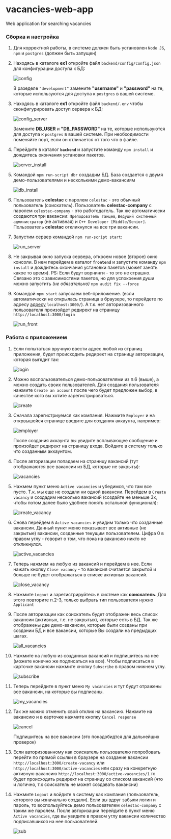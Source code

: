 # vacancies-web-app
Web application for searching vacancies

### Сборка и настройка

1.  Для корректной работы, в системе должен быть установлен `Node JS`, `npm` и `postgres` (должен быть запущен)

2.  Находясь в каталоге **ex1** откройте файл `backend/config/config.json` для конфигурации доступа к БД:

    ![config](src/img/1.png)

    В разеделе `"development"` замените **"username"** и **"password"** на те, которые используются для доступа к `postgres` в вашей системе.

3.  Находясь в каталоге **ex1** откройте файл `backend/.env` чтобы сконфигурировать доступ сервера к БД:

    ![config_server](src/img/2.png)

    Замените **DB_USER** и **"DB_PASSWORD"** на те, которые используются для доступа к `postgres` в вашей системе. При необходимости поменяйте порт, если он отличается от того что в файле.

4.  Перейдите в каталог **`backend`** и запустите команду `npm install` и дождитесь окончания установки пакетов.

    ![server_install](src/img/3.png)

5.  Командой `npm run-script dbr` создадим БД. База создается с двумя демо-пользователями и несколькими демо-вакансиям

    ![db_install](src/img/4.png)

6.  Пользователь **celestac** с паролем `celestac` - это обычный пользователь (соискатель). Пользователь **celestac-company** с паролем `celestac-company` - это работодатель. Так же автоматически создаются три вакансии: `Преподователь танцев`, `Ведущий системный администратор` (не активная) и `C++ Developer [Middle/Senior]`. Пользователь **celestac** откликнулся на все три вакансии.

7.  Запустим сервер командой `npm run-script start`:

    ![run_server](src/img/5.png)

8.  Не закрывая окно запуска сервера, откроем новое (второе) окно консоли. В нем перейдем в каталог **`frontend`** и запустите команду `npm install` и дождитесь окончания установки пакетов (может занять какое то время). PS: Если будут ворнинги - то это не страшно. Связано это с зависимостями пакетов, но для успокоения души можно запустить _(не обязательно)_ `npm audit fix --force`

9.  Командой `npm start` запускаем веб-приложение. (если автоматически не открылась страница в браузере, то перейдете по адресу [адресу](http://localhost:3000/) `localhost:3000/`). А т.к. нет авторизованного пользователя произойдет редирект на страницу `http://localhost:3000/login`

    ![run_front](src/img/6.png)

### Работа с приложением

1.  Если попытаться вручную ввести адрес любой из страниц приложения, будет происходить редирект на страницу авторизации, которая выгядит так:

    ![login](src/img/7.png)

2.  Можно воспользователься демо-пользователями из п.6 (выше), а можно создать своих пользователей. Для создания пользователя нажмите `Create an account` после чего будет предложен выбор, в качестве кого вы хотите зарегистрироваться.

    ![create](src/img/8.png)

3.  Сначала зарегистриуемся как компания. Нажмите `Employer` и на открвышейся странице введите для создания аккаунта, например:

    ![employer](src/img/9.png)

    После создания аккаунта вы увидите всплывающее сообщение и произойдет редирект на страницу входа. Войдите в систему только что созданным аккаунтом.

4.  После авторизации попадаем на страницу вакансий (тут отображаются все вакансии из БД, которые не закрыты):

    ![vacancies](src/img/10.png)

5.  Нажмем пункт меню `Active vacancies` и убедимся, что там все пусто. Т.к. мы еще не создали ни одной вакансии. Перейдем в `Create vacancy` и создадим несколько вакансий (создайте не меньше 3х, чтобы потом далее было удобнее понять остальной функционал):

    ![create_vacancy](src/img/11.png)

6.  Снова перейдем в `Active vacancies` и увидим только что созданные вакансии. Данный пункт меню показывает все активные (не закрытые) вакансии, созданные текущим пользователем. Цифра 0 в правом углу - говорит о том, что пока на вакансию никто не откликнулся.

    ![active_vacancies](src/img/12.png)

7.  Теперь нажмем на любую из вакансий и перейдем в нее. Если нажать кнопку `Close vacancy` - то вакансия считается закрытой и больше не будет отображаться в списке активных вакансий.

    ![close_vacancy](src/img/13.png)

8.  Нажмите `Logout` и зарегистрируйтесь в системе как **соискатель**. Для этого повторите п.2-3, только выбрать тип пользователя нужно `Applicant`
9.  После авториазции как соискатель будет отображен весь список вакансии (активных, т.е. не закрытых), которые есть в БД. Так же отображены две демо-вакансии, которые были созданы при создании БД и все вакансии, которые Вы создали на предыдщих шагах.

    ![all_vacancies](src/img/14.png)

10. Нажмите на любую из созданных вакансий и подпишитесь на нее (можете конечно же подписаться на все). Чтобы подписаться в карточке вакансии нажмите кнопку `Subscribe` в правом нижнем углу.

    ![subscribe](src/img/15.png)

11. Теперь перейдите в пункт меню `My vacancies` и тут будут отражены все вакансии, на которые вы подписаны.

    ![my_vacancies](src/img/16.png)

12. Так же можно отменить свой отклик на вакансию. Нажмите на вакансию и в карточке нажмите кнопку `Cancel response`

    ![cancel](src/img/17.png)

    Подпишитесь на все вакансии (это понадобидтся для дальнейших проверок)

13. Если авторизованному как соискатель пользователю попробовать перейти по прямой ссылки в браузере на создание вакансии `http://localhost:3000/create-vacancy` или `http://localhost:3000/active-vacancies` или сразу на конкретную активную вакансию `http://localhost:3000/active-vacancies/1` то будет происходить редирект на страницу со списком вакансий (что и логично, т.к соискатель не может создавать вакансии)

14. Нажмите `Logout` и войдите в систему как компания (пользователь, которого вы изначально создали). Если вы вдруг забыли логин и пароль, то воспользуйтесь демо пользователем `celestac-company` с таким же паролем. После авторизации перейдите в пункт меню `Active vacancies`, где вы увидите в правом углу вакансии количество подписавшихся на нее пользователей.

    ![sub](src/img/18.png)
